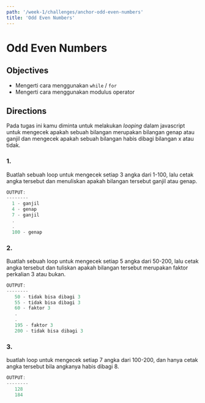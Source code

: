 ```yaml
---
path: '/week-1/challenges/anchor-odd-even-numbers'
title: 'Odd Even Numbers'
---
```


# Odd Even Numbers

## Objectives
* Mengerti cara menggunakan `while` / `for`
* Mengerti cara menggunakan modulus operator

## Directions

Pada tugas ini kamu diminta untuk melakukan *looping* dalam javascript untuk mengecek apakah sebuah bilangan merupakan bilangan genap atau ganjil dan mengecek apakah sebuah bilangan habis dibagi bilangan x atau tidak.

### 1.
Buatlah sebuah loop untuk mengecek setiap 3 angka dari 1-100, lalu cetak angka tersebut dan menuliskan apakah bilangan tersebut ganjil atau genap.

```Javascript
OUTPUT:
--------
  1 - ganjil
  4 - genap
  7 - ganjil
  .
  .
  100 - genap
```

### 2.
Buatlah sebuah loop untuk mengecek setiap 5 angka dari 50-200, lalu cetak angka tersebut dan tuliskan apakah bilangan tersebut merupakan faktor perkalian 3 atau bukan.

```Javascript
OUTPUT:
--------
   50 - tidak bisa dibagi 3
   55 - tidak bisa dibagi 3
   60 - faktor 3
   .
   .
   195 - faktor 3
   200 - tidak bisa dibagi 3
```

### 3.
buatlah loop untuk mengecek setiap 7 angka dari 100-200, dan hanya cetak angka tersebut bila angkanya habis dibagi 8.

```Javascript
OUTPUT:
--------
   128
   184
```
